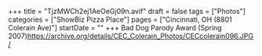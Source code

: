 +++
title = "TjzMWCh2ej1AeOeGj09n.avif"
draft = false
tags = ["Photos"]
categories = ["ShowBiz Pizza Place"]
pages = ["Cincinnati, OH (8801 Colerain Ave)"]
startDate = ""
+++
Bad Dog Parody Award (Spring 2007)https://archive.org/details/CEC_Colerain_Photos/CECcolerain096.JPG/
